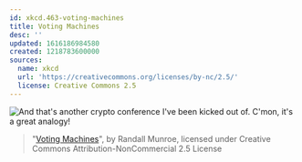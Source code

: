 ```yaml
---
id: xkcd.463-voting-machines
title: Voting Machines
desc: ''
updated: 1616186984580
created: 1218783600000
sources:
  name: xkcd
  url: 'https://creativecommons.org/licenses/by-nc/2.5/'
  license: Creative Commons 2.5
---
```

![And that's *another* crypto conference I've been kicked out of.  C'mon, it's a great analogy!](https://imgs.xkcd.com/comics/voting_machines.png)
> "[Voting Machines](https://xkcd.com/463/)", by Randall Munroe, licensed under Creative Commons Attribution-NonCommercial 2.5 License
